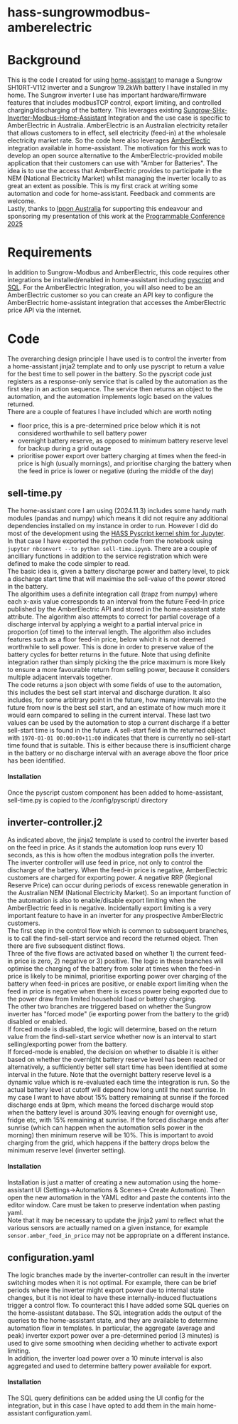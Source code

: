 # hass-sungrowmodbus-amberelectric
# Background
This is the code I created for using [home-assistant](https://www.home-assistant.io/) to manage a Sungrow SH10RT-V112 inverter and a Sungrow 19.2kWh battery I have installed in my home. The Sungrow inverter I use has important hardware/firmware features that includes modbusTCP control, export limiting, and controlled charging/discharging of the battery. This leverages existing [Sungrow-SHx-Inverter-Modbus-Home-Assistant](https://github.com/mkaiser/Sungrow-SHx-Inverter-Modbus-Home-Assistant) Integration and the use case is specific to AmberElectric in Australia. AmberElectric is an Australian electricity retailer that allows customers to in effect, sell electricity (feed-in) at the wholesale electricity market rate. So the code here also leverages [AmberElectic ](https://www.home-assistant.io/integrations/amberelectric)integration available in home-assistant. The motivation for this work was to develop an open source alternative to the AmberElectric-provided mobile application that their customers can use with "Amber for Batteries". The idea is to use the access that AmberElectric provides to participate in the NEM (National Electricity Market) whilst managing the inverter locally to as great an extent as possible. This is my first crack at writing some automation and code for home-assistant. Feedback and comments are welcome.<br>Lastly, thanks to [Ippon Australia](https://au.ippon.tech) for supporting this endeavour and sponsoring my presentation of this work at the [Programmable Conference 2025](https://programmable.tech)
# Requirements
In addition to Sungrow-Modbus and AmberElectric, this code requires other integrations be installed/enabled in home-assistant including [pyscript](https://github.com/custom-components/pyscript) and [SQL](https://www.home-assistant.io/integrations/sql). For the AmberElectric Integration, you will also need to be an AmberElectric customer so you can create an API key to configure the AmberElectric home-assistant integration that accesses the AmberElectric price API via the internet.
# Code
The overarching design principle I have used is to control the inverter from a home-assistant jinja2 template and to only use pyscript to return a value for the best time to sell power in the battery. So the pyscript code just registers as a response-only service that is called by the automation as the first step in an action sequence. The service then returns an object to the automation, and the automation implements logic based on the values returned.<br>There are a couple of features I have included which are worth noting
* floor price, this is a pre-determined price below which it is not considered worthwhile to sell battery power
* overnight battery reserve, as opposed to minimum battery reserve level for backup during a grid outage
* prioritise power export over battery charging at times when the feed-in price is high (usually mornings), and prioritise charging the battery when the feed in price is lower or negative (during the middle of the day)

## sell-time.py
The home-assistant core I am using (2024.11.3) includes some handy math modules (pandas and numpy) which means it did not require any additional dependencies installed on my instance in order to run. However I did do most of the development using the [HASS Pyscript kernel shim for Jupyter](https://github.com/craigbarratt/hass-pyscript-jupyter/blob/master/README.md). In that case I have exported the python code from the notebook using ````jupyter nbconvert --to python sell-time.ipynb````. There are a couple of ancilliary functions in addition to the service registration which were defined to make the code simpler to read.<br>The basic idea is, given a battery discharge power and battery level, to pick a discharge start time that will maximise the sell-value of the power stored in the battery.<br> The algorithim uses a definite integration call (trapz from numpy) where each x-axis value corresponds to an interval from the future Feed-In price published by the AmberElectric API and stored in the home-assistant state attribute. The algorithm also attempts to correct for partial coverage of a discharge interval by applying a weight to a partial interval price in proportion (of time) to the interval length. The algorithm also includes features such as a floor feed-in price, below which it is not deemed worthwhile to sell power. This is done in order to preserve value of the battery cycles for better returns in the future. Note that using definite integration rather than simply picking the the price maximum is more likely to ensure a more favourable return from selling power, because it considers multiple adjacent intervals together.<br>The code returns a json object with some fields of use to the automation, this includes the best sell start interval and discharge duration. It also includes, for some arbitrary point in the future, how many intervals into the future from now is the best sell start, and an estimate of how much more it would earn compared to selling in the current interval. These last two values can be used by the automation to stop a current discharge if a better sell-start time is found in the future. A sell-start field in the returned object with ``1970-01-01 00:00:00+11:00`` indicates that there is currently no sell-start time found that is suitable. This is either because there is insufficient charge in the battery or no discharge interval with an average above the floor price has been identified.<br>
#### Installation
Once the pyscript custom component has been added to home-assistant, sell-time.py is copied to the /config/pyscript/ directory
## inverter-controller.j2
As indicated above, the jinja2 template is used to control the inverter based on the feed in price. As it stands the automation loop runs every 10 seconds, as this is how often the modbus integration polls the inverter.<br>
The inverter controller will use feed in price, not only to control the discharge of the battery. When the feed-in price is negative, AmberElectric customers are charged for exporting power. A negative RRP (Regional Reserve Price) can occur during periods of excess renewable generation in the Australian NEM (National Electricity Market). So an important function of the automation is also to enable/disable export limiting when the AmberElectric feed in is negative. Incidentally export limiting is a very important feature to have in an inverter for any prospective AmberElectric customers.<br>
The first step in the control flow which is common to subsequent branches, is to call the find-sell-start service and record the returned object. Then there are five subsequent distinct flows.<br>Three of the five flows are activated based on whether 1) the current feed-in price is zero, 2) negative or 3) positive. The logic in these branches will optimise the charging of the battery from solar at times when the feed-in price is likely to be minimal, prioritise exporting power over charging of the battery when feed-in prices are positive, or enable export limiting when the feed in price is negative when there is excess power being exported due to the power draw from limited household load or battery charging.<br>
The other two branches are triggered based on whether the Sungrow inverter has "forced mode" (ie exporting power from the battery to the grid) disabled or enabled.<br>If forced mode is disabled, the logic will determine, based on the return value from the find-sell-start service whether now is an interval to start selling/exporting power from the battery.<br>If forced-mode is enabled, the decision on whether to disable it is either based on whether the overnight battery reserve level has been reached or alternatively, a sufficiently better sell start time has been identified at some interval in the future. Note that the overnight battery reserve level is a dynamic value which is re-evaluated each time the integration is run. So the actual battery level at cutoff will depend how long until the next sunrise. In my case I want to have about 15% battery remaining at sunrise if the forced discharge ends at 9pm, which means the forced discharge would stop when the battery level is around 30% leaving enough for overnight use, fridge etc, with 15% remaining at sunrise. If the forced discharge ends after sunrise (which can happen when the automation sells power in the morning) then minimum reserve will be 10%. This is important to avoid charging from the grid, which happens if the battery drops below the minimum reserve level (inverter setting).
#### Installation
Installation is just a matter of creating a new automation using the home-assistant UI (Settings->Automations & Scenes-> Create Automation). Then open the new automation in the YAML editor and paste the contents into the editor window. Care must be taken to preserve indentation when pasting yaml.<br>Note that it may be necessary to update the jinja2 yaml to reflect what the various sensors are actually named on a given instance, for example ````sensor.amber_feed_in_price```` may not be appropriate on a different instance.
## configuration.yaml
The logic branches made by the inverter-controller can result in the inverter switching modes when it is not optimal. For example, there can be brief periods where the inverter might export power due to internal state changes, but it is not ideal to have these internally-induced fluctuations trigger a control flow. To counteract this I have added some SQL queries on the home-assistant database. The SQL integration adds the output of the queries to the home-assistant state, and they are available to determine automation flow in templates. In particular, the aggregate (average and peak) inverter export power over a pre-determined period (3 minutes) is used to give some smoothing when deciding whether to activate export limiting.<br>In addition, the inverter load power over a 10 minute interval is also aggregated and used to determine battery power available for export.<br>
#### Installation
The SQL query definitions can be added using the UI config for the integration, but in this case I have opted to add them in the main home-assistant configuration.yaml. 